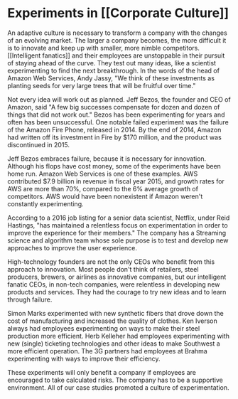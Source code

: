 # Experiments in [[Corporate Culture]]

An adaptive culture is necessary to transform a company with the changes of an evolving market. The larger a company becomes, the more difficult it is to innovate and keep up with smaller, more nimble competitors. [[Intelligent fanatics]] and their employees are unstoppable in their pursuit of staying ahead of the curve. They test out many ideas, like a scientist experimenting to find the next breakthrough. In the words of the head of Amazon Web Services, Andy Jassy, "We think of these investments  as planting seeds for very large trees that will be fruitful over time."

Not every idea will work out as planned. Jeff Bezos, the founder and CEO of Amazon, said "A few big successes compensate for dozen and dozen of things that did not work out." Bezos has been experimenting for years and often has been unsuccessful. One notable failed experiment was the failure of the Amazon Fire Phone, released in 2014. By the end of 2014, Amazon had written off its investment in Fire by $170 million, and the product was discontinued in 2015.

Jeff Bezos embraces failure, because it is necessary for innovation. Although his flops have cost money, some of the experiments have been home run. Amazon Web Services is one of these examples. AWS contributed $7.9 billion in revenue in fiscal year 2015, and growth rates for AWS are more than 70%, compared to the 6% average growth of competitors. AWS would have been nonexistent if Amazon weren't constantly experimenting. 

According to a 2016 job listing for a senior data scientist, Netflix, under Reid Hastings, "has maintained a relentless focus on experimentation in order to improve the experience for their members."  The company has a Streaming science and algorithm team whose sole purpose is to test and develop new approaches to improve the user experience.

High-technology founders are not the only CEOs who benefit from this approach to innovation. Most people don't think of retailers, steel producers, brewers, or airlines as innovative companies, but our intelligent fanatic CEOs, in non-tech companies, were relentless in developing new products and services. They had the courage to try new ideas and to learn through failure. 

Simon Marks experimented with new synthetic fibers that drove down the cost of manufacturing and increased the quality of clothes. Ken Iverson always had employees experimenting on ways to make their steel production more efficient. Herb Kelleher had employees experimenting with new (single) ticketing technologies and other ideas to make Southwest a more efficient operation. The 3G partners had employees at Brahma experimenting with ways to improve their efficiency. 

These experiments will only benefit a company if employees are encouraged to take calculated risks. The company has to be a supportive environment. All of our case studies promoted a culture of experimentation. 
